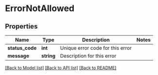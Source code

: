 # ErrorNotAllowed

## Properties
Name | Type | Description | Notes
------------ | ------------- | ------------- | -------------
**status_code** | **int** | Unique error code for this error | 
**message** | **string** | Description for this error | 

[[Back to Model list]](../README.md#documentation-for-models) [[Back to API list]](../README.md#documentation-for-api-endpoints) [[Back to README]](../README.md)


